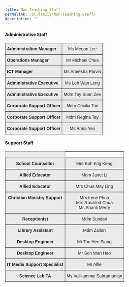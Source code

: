 ```yaml
---
title: Non Teaching Staff
permalink: /pl-family/Non-Teaching-Staff/
description: ""
---
```

#### **Administrative Staff**

<style type="text/css">
.tg  {border-collapse:collapse;border-spacing:0;}
.tg td{border-color:black;border-style:solid;border-width:1px;font-family:Arial, sans-serif;font-size:14px;
  overflow:hidden;padding:10px 5px;word-break:normal;}
.tg th{border-color:black;border-style:solid;border-width:1px;font-family:Arial, sans-serif;font-size:14px;
  font-weight:normal;overflow:hidden;padding:10px 5px;word-break:normal;}
.tg .tg-ii8k{background-color:#EAEAEA;color:#222;text-align:center;vertical-align:top}
.tg .tg-rj1p{background-color:#EAEAEA;color:#222;font-weight:bold;text-align:left;vertical-align:top}
</style>
<table class="tg">
<thead>
  <tr>
    <th class="tg-rj1p">Administration Manager</th>
    <th class="tg-ii8k">Ms Megan Lee</th>
  </tr>
</thead>
<tbody>
  <tr>
    <td class="tg-rj1p">Operations Manager</td>
    <td class="tg-ii8k">Mr Michael Chua</td>
  </tr>
  <tr>
    <td class="tg-rj1p">ICT Manager</td>
    <td class="tg-ii8k">Ms Aneesha Parvin</td>
  </tr>
  <tr>
    <td class="tg-rj1p">Administrative Executive</td>
    <td class="tg-ii8k">Ms Loh Wan Leng<br></td>
  </tr>
  <tr>
    <td class="tg-rj1p">Administrative Executive</td>
    <td class="tg-ii8k">Mdm Tay Suan Zee</td>
  </tr>
  <tr>
    <td class="tg-rj1p">Corporate Support Officer</td>
    <td class="tg-ii8k">Mdm Cecilia Tan</td>
  </tr>
  <tr>
    <td class="tg-rj1p">Corporate Support Officer</td>
    <td class="tg-ii8k">Mdm Regina Tay</td>
  </tr>
  <tr>
    <td class="tg-rj1p">Corporate Support Officer</td>
    <td class="tg-ii8k">Ms Anna Yeo</td>
  </tr>
</tbody>
</table>

#### **Support Staff**

<style type="text/css">
.tg  {border-collapse:collapse;border-spacing:0;}
.tg td{border-color:black;border-style:solid;border-width:1px;font-family:Arial, sans-serif;font-size:14px;
  overflow:hidden;padding:10px 5px;word-break:normal;}
.tg th{border-color:black;border-style:solid;border-width:1px;font-family:Arial, sans-serif;font-size:14px;
  font-weight:normal;overflow:hidden;padding:10px 5px;word-break:normal;}
.tg .tg-n4qt{background-color:#EAEAEA;color:#222;font-weight:bold;text-align:center;vertical-align:top}
.tg .tg-ii8k{background-color:#EAEAEA;color:#222;text-align:center;vertical-align:top}
.tg .tg-6cvf{background-color:#EAEAEA;border-color:inherit;color:#222;text-align:center;vertical-align:top}
.tg .tg-0lax{text-align:left;vertical-align:top}
.tg .tg-ku5w{background-color:#EAEAEA;color:#222;text-align:center;vertical-align:middle}
</style>
<table class="tg">
<thead>
  <tr>
    <th class="tg-6cvf"></th>
    <th class="tg-0lax"></th>
  </tr>
</thead>
<tbody>
  <tr>
    <td class="tg-n4qt">School Counsellor</td>
    <td class="tg-ii8k">Mrs Koh Eng Keng</td>
  </tr>
  <tr>
    <td class="tg-n4qt">Allied Educator</td>
    <td class="tg-ii8k">Mdm Janet Li</td>
  </tr>
  <tr>
    <td class="tg-n4qt">Allied Educator</td>
    <td class="tg-ii8k">Mrs Chua May Ling</td>
  </tr>
  <tr>
    <td class="tg-n4qt">Christian Ministry Support</td>
    <td class="tg-ii8k">Mrs Irene Phua<br>Mrs Rosalind Chua<br>Ms Shanti Merry</td>
  </tr>
  <tr>
    <td class="tg-n4qt">Receptionist</td>
    <td class="tg-ii8k">Mdm Sundari</td>
  </tr>
  <tr>
    <td class="tg-n4qt">Library Assistant</td>
    <td class="tg-ii8k">Mdm Zaiton</td>
  </tr>
  <tr>
    <td class="tg-n4qt">Desktop Engineer</td>
    <td class="tg-ii8k">Mr Tan Hee Siang</td>
  </tr>
  <tr>
    <td class="tg-n4qt">Desktop Engineer</td>
    <td class="tg-ku5w"><span style="color:#222;background-color:#EAEAEA">Mr Soh Wan Hao</span></td>
  </tr>
  <tr>
    <td class="tg-n4qt">IT Media Support Specialist</td>
    <td class="tg-ii8k">Mr Alfie</td>
  </tr>
  <tr>
    <td class="tg-n4qt">Science Lab TA</td>
    <td class="tg-ii8k">Ms Valliiammai Subramanian</td>
  </tr>
</tbody>
</table>